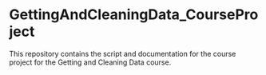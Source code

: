 # GettingAndCleaningData_CourseProject
This repository contains the script and documentation for the course project for the Getting and Cleaning Data course.

